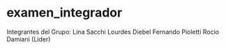 # examen_integrador
Integrantes del Grupo:
Lina Sacchi
Lourdes Diebel
Fernando Pioletti
Rocio Damiani (Lider) 
